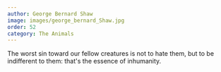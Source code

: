 ```yaml
---
author: George Bernard Shaw
image: images/george_bernard_Shaw.jpg
order: 52
category: The Animals
---
```


The worst sin toward our fellow creatures is not to hate them, but to be indifferent to them: that's the essence of inhumanity.
